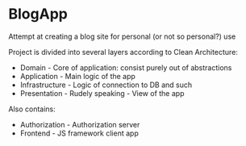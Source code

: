 # BlogApp

Attempt at creating a blog site for personal (or not so personal?) use

Project is divided into several layers according to Clean Architecture:
- Domain - Core of application: consist purely out of abstractions
- Application - Main logic of the app
- Infrastructure - Logic of connection to DB and such
- Presentation - Rudely speaking - View of the app

Also contains:
- Authorization - Authorization server
- Frontend - JS framework client app